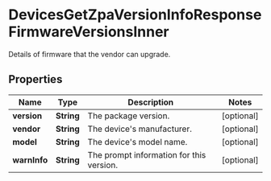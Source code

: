 

# DevicesGetZpaVersionInfoResponseFirmwareVersionsInner

Details of firmware that the vendor can upgrade.

## Properties

| Name | Type | Description | Notes |
|------------ | ------------- | ------------- | -------------|
|**version** | **String** | The package version. |  [optional] |
|**vendor** | **String** | The device&#39;s manufacturer. |  [optional] |
|**model** | **String** | The device&#39;s model name. |  [optional] |
|**warnInfo** | **String** | The prompt information for this version. |  [optional] |



